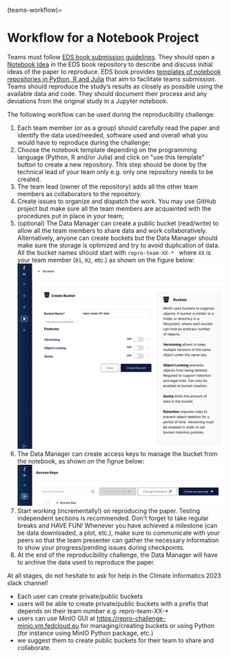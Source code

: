 (teams-workflow)=

# Workflow for a Notebook Project

Teams must follow [EDS book submission guidelines](https://edsbook.org/publishing/guidelines.html#guidelines-for-eds-book-notebooks). They should open a [Notebook Idea](https://edsbook.org/publishing/guidelines/guidelines-authors.html#notebook-idea) in the EDS book repository to describe and discuss initial ideas of the paper to reproduce. EDS book provides [templates of notebook repositories in Python, R and Julia](https://edsbook.org/publishing/guidelines/guidelines-authors.html#notebook-repository) that aim to facilitate teams submission. Teams should reproduce the study’s results as closely as possible using the available data and code. They should document their process and any deviations from the original study in a Jupyter notebook.

The following workflow can be used during the reproducibility challenge:

1. Each team member (or as a group) should carefully read the paper and identify the data used/needed, software used and overall what you would have to reproduce during the challenge;
2. Choose the notebook template depending on the programming language (Python, R and/or Julia) and click on "use this template" button to create a new repository. This step should be done by the technical lead of your team only e.g. only one repository needs to be created.
3. The team lead (owner of the repository) adds all the other team members as collaborators to the repository.
4. Create issues to organize and dispatch the work. You may use GitHub project but make sure all the team members are acquainted with the procedures put in place in your team; 
5. (optional) The Data Manager can create a public bucket (read/write) to allow all the team members to share data and work collaboratively. Alternatively, anyone can create buckets but the Data Manager should make sure the storage is optimized and try to avoid duplication of data. All the bucket names should start with `repro-team-XX-* ` where `XX` is your team member (`01`, `02`, etc.) as shown on the figure below:
![MinIO create bucket](../figures/minIO_create_bucket.png)
6. The Data Manager can create access keys to manage the bucket from the notebook, as shown on the figrue below:
![MinIO create access keys](../figures/minIO_access_keys.png)
7. Start working (incrementally!) on reproducing the paper. Testing independent sections is recommended. Don't forget to take regular breaks and HAVE FUN! Whenever you have achieved a milestone (can be data downloaded, a plot, etc.), make sure to communicate with your peers so that the team presenter can gather the necessary information to show your progress/pending issues during checkpoints.
8. At the end of the reproducibility challenge, the Data Manager will have to archive the data used to reproduce the paper. 

At all stages, do not hesitate to ask for help in the Climate Informatics 2023 slack channel!


- Each user can create private/public buckets
- users will be able to create private/public buckets with a prefix that depends on their team number e.g. repro-team-XX-* 
- users can use MinIO GUI at https://repro-challenge-minio.vm.fedcloud.eu for managing/creating buckets or using Python (for instance using MinIO Python package, etc.)
- we suggest them to create public buckets for their team to share and collaborate.
